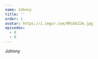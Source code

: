 ```yaml
---
name: Johnny
title: ''
order: 1
avatar: https://i.imgur.com/RRiGkZJm.jpg
episodes:
  - 8
  - 9
---
```

Johnny